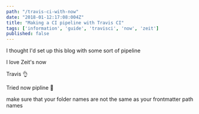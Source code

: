 ```yaml
---
path: "/travis-ci-with-now"
date: "2018-01-12:17:08:004Z"
title: "Making a CI pipeline with Travis CI"
tags: ['information', 'guide', 'travisci', 'now', 'zeit']
published: false
---
```


I thought I'd set up this blog with some sort of pipeline

I love Zeit's now

Travis 👌

Tried now pipline 💩

make sure that your folder names are not the same as your frontmatter
path names
